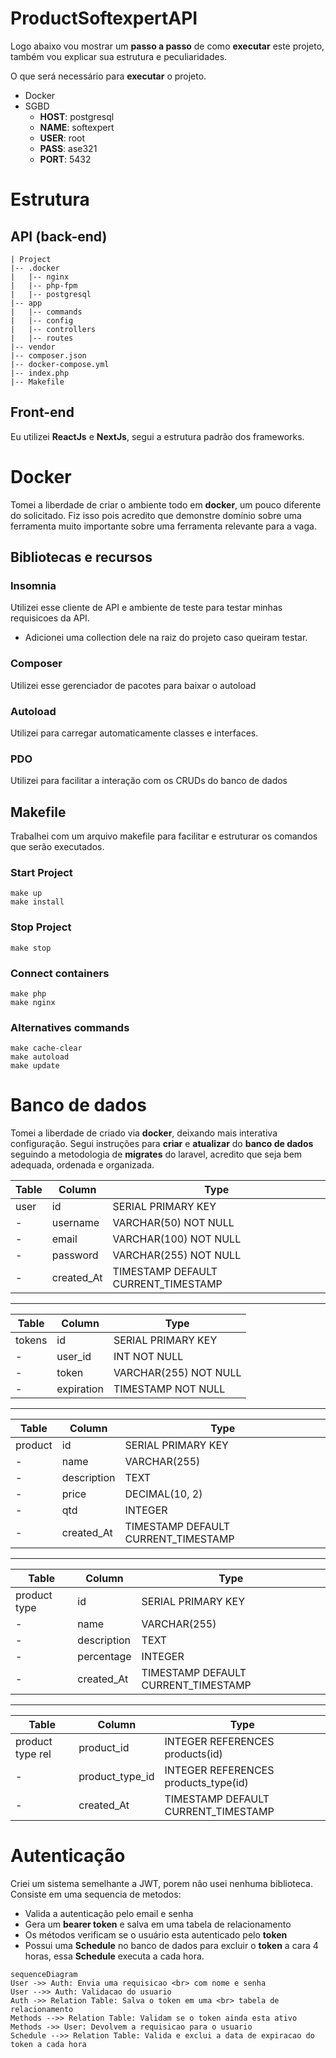 # ProductSoftexpertAPI

Logo abaixo vou mostrar um **passo a passo** de como **executar** este projeto, também vou explicar sua estrutura e peculiaridades.

O que será necessário para **executar** o projeto.
- Docker
- SGBD
	- **HOST**: postgresql
	- **NAME**: softexpert
	- **USER**: root
	- **PASS**: ase321
	- **PORT**: 5432

# Estrutura
## API (back-end)
    | Project
    |-- .docker
    |   |-- nginx
    |   |-- php-fpm
    |   |-- postgresql
    |-- app
    |   |-- commands
    |   |-- config
    |   |-- controllers
    |   |-- routes
    |-- vendor
    |-- composer.json
    |-- docker-compose.yml
    |-- index.php
    |-- Makefile
    
## Front-end
Eu utilizei **ReactJs** e **NextJs**, segui a estrutura padrão dos frameworks.

# Docker

Tomei a liberdade de criar o ambiente todo em **docker**, um pouco diferente do solicitado. Fiz isso pois acredito que demonstre domínio sobre uma ferramenta muito importante sobre uma ferramenta relevante para a vaga.

## Bibliotecas e recursos
### Insomnia
Utilizei esse cliente de API e ambiente de teste para testar minhas requisicoes da API.
-	Adicionei uma collection dele na raiz do projeto caso queiram testar.
### Composer
Utilizei esse gerenciador de pacotes para baixar o autoload
### Autoload
Utilizei para carregar automaticamente classes e interfaces.
### PDO
Utilizei para facilitar a interação com os CRUDs do banco de dados

## Makefile
Trabalhei com um arquivo makefile para facilitar e estruturar os comandos que serão executados.
### Start Project
    make up
    make install
    
### Stop Project
    make stop
    
### Connect containers
    make php
    make nginx
    
### Alternatives commands

    make cache-clear
    make autoload
    make update
    
# Banco de dados
Tomei a liberdade de criado via **docker**, deixando mais interativa configuração. Segui instruções para **criar** e **atualizar** do **banco de dados** seguindo a metodologia de **migrates** do laravel, acredito que seja bem adequada, ordenada e organizada.

|    Table       |Column                         |Type                         		  |
|----------------|-------------------------------|------------------------------------|
|user			 | id                            |SERIAL  PRIMARY KEY   	          |
|-				 |username            			 |VARCHAR(50) NOT NULL		          |
|-				 |email							 |VARCHAR(100) NOT NULL				  |
|-				 |password						 |VARCHAR(255) NOT NULL				  |
|-				 |created_At					 |TIMESTAMP  DEFAULT CURRENT_TIMESTAMP|
___
|    Table       |Column                         |Type                         		  |
|----------------|-------------------------------|------------------------------------|
|tokens			 | id                            |SERIAL  PRIMARY KEY   	          |
|-				 |user_id            			 |INT  NOT NULL				          |
|-				 |token							 |VARCHAR(255) NOT NULL				  |
|-				 |expiration					 |TIMESTAMP  NOT NULL				  |
___
|    Table       |Column                         |Type                         		  |
|----------------|-------------------------------|------------------------------------|
|product		 | id                            |SERIAL  PRIMARY KEY   	          |
|-				 |name	            			 |VARCHAR(255)				          |
|-				 |description					 |TEXT								  |
|-				 |price							 |DECIMAL(10, 2)					  |
|-				 |qtd							 |INTEGER							  |
|-				 |created_At					 |TIMESTAMP  DEFAULT CURRENT_TIMESTAMP|
___
|    Table       |Column                         |Type                         		  |
|----------------|-------------------------------|------------------------------------|
|product type	 | id                            |SERIAL  PRIMARY KEY   	          |
|-				 |name	            			 |VARCHAR(255)				          |
|-				 |description					 |TEXT								  |
|-				 |percentage					 |INTEGER							  |
|-				 |created_At					 |TIMESTAMP  DEFAULT CURRENT_TIMESTAMP|
___
|    Table       |Column                         |Type                         		  |
|----------------|-------------------------------|------------------------------------|
|product type rel|product_id           			 |INTEGER  REFERENCES products(id)    |
|-				 |product_type_id			     |INTEGER  REFERENCES products_type(id)|
|-				 |created_At					 |TIMESTAMP  DEFAULT CURRENT_TIMESTAMP|

# Autenticação 
Criei um sistema semelhante a JWT, porem não usei nenhuma biblioteca.
Consiste em uma sequencia de metodos:
- Valida a autenticação pelo email e senha
- Gera um **bearer token** e salva em uma tabela de relacionamento
- Os métodos verificam se o usuário esta autenticado pelo **token**
- Possui uma **Schedule** no banco de dados para excluir o **token** a cara 4 horas, essa **Schedule** executa a cada hora.
```mermaid
sequenceDiagram
User ->> Auth: Envia uma requisicao <br> com nome e senha
User -->> Auth: Validacao do usuario
Auth ->> Relation Table: Salva o token em uma <br> tabela de relacionamento
Methods -->> Relation Table: Validam se o token ainda esta ativo
Methods ->> User: Devolvem a requisicao para o usuario
Schedule -->> Relation Table: Valida e exclui a data de expiracao do token a cada hora
```
